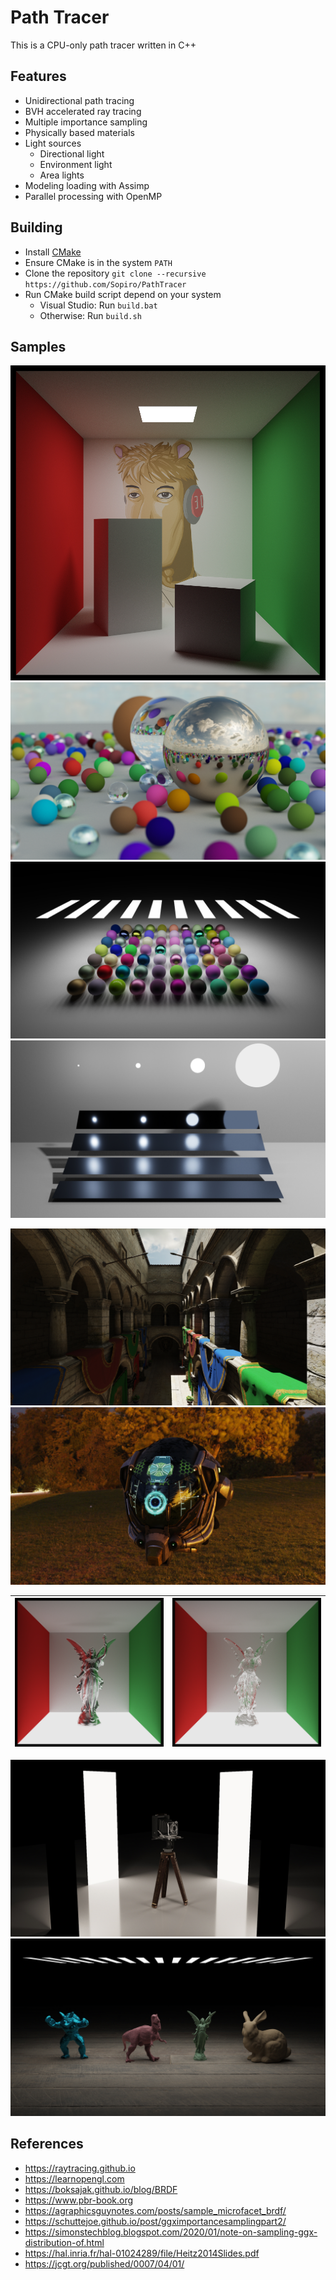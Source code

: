 # Path Tracer

This is a CPU-only path tracer written in C++

## Features
- Unidirectional path tracing
- BVH accelerated ray tracing
- Multiple importance sampling
- Physically based materials
- Light sources
  - Directional light
  - Environment light
  - Area lights
- Modeling loading with Assimp
- Parallel processing with OpenMP

## Building
- Install [CMake](https://cmake.org/install/)
- Ensure CMake is in the system `PATH`
- Clone the repository `git clone --recursive https://github.com/Sopiro/PathTracer`
- Run CMake build script depend on your system
  - Visual Studio: Run `build.bat`
  - Otherwise: Run `build.sh`
  
## Samples
![CornellBox](.github/image/render_1000x1000_s1024_d2147483647_t327.607s.png)
![RTIOW](.github/image/render_1920x1080_s1080_d2147483647_t263.396s.png)
![Materials](.github/image/render_1920x1080_s2048_d2147483647_t885.34s.png)
![MIS](.github/image/render_1920x1080_s128_d2147483647_t191.966s.png)
<!-- ![MIS_wak](.github/image/render_1920x1080_s128_d2147483647_t141.974s.png) -->
![Sponza](.github/image/render_1920x1080_s1024_d2147483647_t4680.33s.png)
![DamagedHelmet](.github/image/render_1920x1080_s1024_d2147483647_t134.453s.png)

|![Lucy1](.github/image/render_1000x1000_s1024_d2147483647_t524.58s.png)|![Lucy2](.github/image/render_1000x1000_s1024_d2147483647_t663.434s.png)|
|--|--|


![AntiqueCamera](.github/image/render_1920x1080_s1024_d2147483647_t233.835s.png)
![StanfordModels](.github/image/render_1920x1080_s1024_d2147483647_t490.157s.png)

## References
- https://raytracing.github.io
- https://learnopengl.com
- https://boksajak.github.io/blog/BRDF
- https://www.pbr-book.org
- https://agraphicsguynotes.com/posts/sample_microfacet_brdf/
- https://schuttejoe.github.io/post/ggximportancesamplingpart2/
- https://simonstechblog.blogspot.com/2020/01/note-on-sampling-ggx-distribution-of.html
- https://hal.inria.fr/hal-01024289/file/Heitz2014Slides.pdf
- https://jcgt.org/published/0007/04/01/

